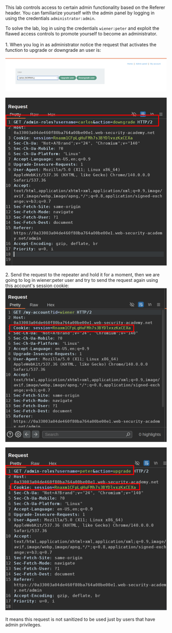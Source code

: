 This lab controls access to certain admin functionality based on the Referer header. You can familiarize yourself with the admin panel by logging in using the credentials `administrator:admin`.

To solve the lab, log in using the credentials `wiener:peter` and exploit the flawed access controls to promote yourself to become an administrator.  
<br/>1\. When you log in as administrator notice the request that activates the function to upgrade or downgrade an user is:  
<br/>![70c10547a899371b9d0848aac11350cf.png](../_resources/70c10547a899371b9d0848aac11350cf.png)  
<br/>![d9e159f2340b7a3f1e33e0b5711c89da.png](../_resources/d9e159f2340b7a3f1e33e0b5711c89da.png)  
<br/>2\. Send the request to the repeater and hold it for a moment, then we are going to log in wiener:peter user and try to send the request again using this account's session cookie:  
![48765600844270eab9537dd616cb84ce.png](../_resources/48765600844270eab9537dd616cb84ce.png)

![21a7404cc1d8874b500826cfeb911804.png](../_resources/21a7404cc1d8874b500826cfeb911804.png)  
<br/>It means this request is not sanitized to be used just by users that have admin privileges.